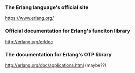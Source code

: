 ### The Erlang language's official site
https://www.erlang.org/

### Official documentation for Erlang's funciton library
http://erlang.org/erldoc

### The documentation for Erlang's OTP library
http://erlang.org/doc/applications.html (maybe??)
